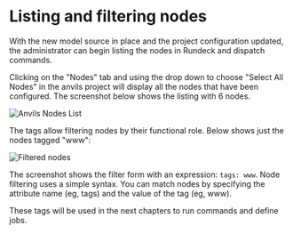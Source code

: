 # Listing and filtering nodes

With the new model source in place and the project configuration updated, the
administrator can begin listing the nodes in Rundeck and dispatch commands.

Clicking on the "Nodes" tab and using the drop down to choose "Select All Nodes"
in the anvils project will display all the nodes that have been configured.
The screenshot below shows the listing with 6 nodes.

![Anvils Nodes List](~@assets/img/tutorial-nodeslist.png)

The tags allow filtering nodes by their functional role. Below shows
just the nodes tagged "www":

![Filtered nodes](~@assets/img/tutorial-nodesfiltered.png)

The screenshot shows the filter form with an expression: `tags: www`.
Node filtering uses a simple syntax. You can match nodes by specifying
the attribute name (eg, tags) and the value of the tag (eg, www).

These tags will be used in the next chapters to run commands and define jobs.
